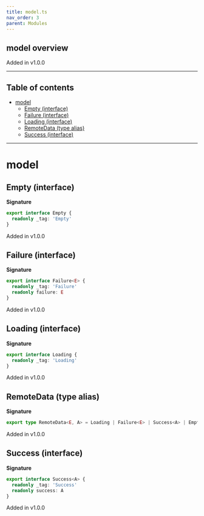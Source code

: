 ```yaml
---
title: model.ts
nav_order: 3
parent: Modules
---
```


## model overview

Added in v1.0.0

---

<h2 class="text-delta">Table of contents</h2>

- [model](#model)
  - [Empty (interface)](#empty-interface)
  - [Failure (interface)](#failure-interface)
  - [Loading (interface)](#loading-interface)
  - [RemoteData (type alias)](#remotedata-type-alias)
  - [Success (interface)](#success-interface)

---

# model

## Empty (interface)

**Signature**

```ts
export interface Empty {
  readonly _tag: 'Empty'
}
```

Added in v1.0.0

## Failure (interface)

**Signature**

```ts
export interface Failure<E> {
  readonly _tag: 'Failure'
  readonly failure: E
}
```

Added in v1.0.0

## Loading (interface)

**Signature**

```ts
export interface Loading {
  readonly _tag: 'Loading'
}
```

Added in v1.0.0

## RemoteData (type alias)

**Signature**

```ts
export type RemoteData<E, A> = Loading | Failure<E> | Success<A> | Empty
```

Added in v1.0.0

## Success (interface)

**Signature**

```ts
export interface Success<A> {
  readonly _tag: 'Success'
  readonly success: A
}
```

Added in v1.0.0
